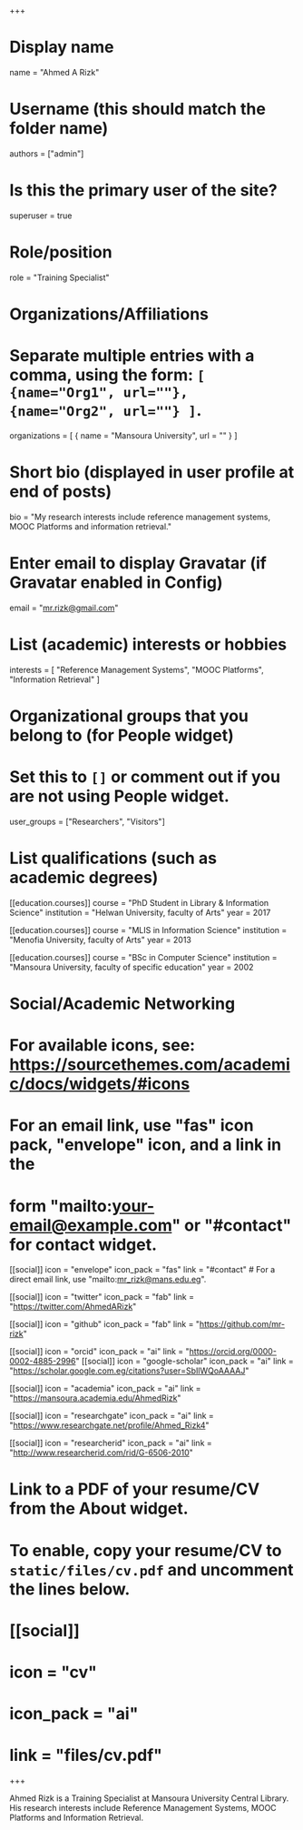 +++
# Display name
name = "Ahmed A Rizk"

# Username (this should match the folder name)
authors = ["admin"]

# Is this the primary user of the site?
superuser = true

# Role/position
role = "Training Specialist"

# Organizations/Affiliations
#   Separate multiple entries with a comma, using the form: `[ {name="Org1", url=""}, {name="Org2", url=""} ]`.
organizations = [ { name = "Mansoura University", url = "" } ]

# Short bio (displayed in user profile at end of posts)
bio = "My research interests include reference management systems, MOOC Platforms and information retrieval."

# Enter email to display Gravatar (if Gravatar enabled in Config)
email = "mr.rizk@gmail.com"

# List (academic) interests or hobbies
interests = [
  "Reference Management Systems",
  "MOOC Platforms",
  "Information Retrieval"
]

# Organizational groups that you belong to (for People widget)
#   Set this to `[]` or comment out if you are not using People widget.
user_groups = ["Researchers", "Visitors"]

# List qualifications (such as academic degrees)
[[education.courses]]
  course = "PhD Student in Library & Information Science"
  institution = "Helwan University, faculty of Arts"
  year = 2017

[[education.courses]]
  course = "MLIS in Information Science"
  institution = "Menofia University, faculty of Arts"
  year = 2013

[[education.courses]]
  course = "BSc in Computer Science"
  institution = "Mansoura University, faculty of specific education"
  year = 2002

# Social/Academic Networking
# For available icons, see: https://sourcethemes.com/academic/docs/widgets/#icons
#   For an email link, use "fas" icon pack, "envelope" icon, and a link in the
#   form "mailto:your-email@example.com" or "#contact" for contact widget.

[[social]]
  icon = "envelope"
  icon_pack = "fas"
  link = "#contact"  # For a direct email link, use "mailto:mr_rizk@mans.edu.eg".

[[social]]
  icon = "twitter"
  icon_pack = "fab"
  link = "https://twitter.com/AhmedARizk"

[[social]]
  icon = "github"
  icon_pack = "fab"
  link = "https://github.com/mr-rizk"

[[social]]
  icon = "orcid"
  icon_pack = "ai"
  link = "https://orcid.org/0000-0002-4885-2996"
[[social]]
  icon = "google-scholar"
  icon_pack = "ai"
  link = "https://scholar.google.com.eg/citations?user=SbIlWQoAAAAJ"

[[social]]
  icon = "academia"
  icon_pack = "ai"
  link = "https://mansoura.academia.edu/AhmedRizk"

[[social]]
  icon = "researchgate"
  icon_pack = "ai"
  link = "https://www.researchgate.net/profile/Ahmed_Rizk4"
  
  [[social]]
  icon = "researcherid"
  icon_pack = "ai"
  link = "http://www.researcherid.com/rid/G-6506-2010"


# Link to a PDF of your resume/CV from the About widget.
# To enable, copy your resume/CV to `static/files/cv.pdf` and uncomment the lines below.
# [[social]]
#   icon = "cv"
#   icon_pack = "ai"
#   link = "files/cv.pdf"

+++

Ahmed Rizk is a Training Specialist at Mansoura University Central Library. His research interests include Reference Management Systems, MOOC Platforms and Information Retrieval.
